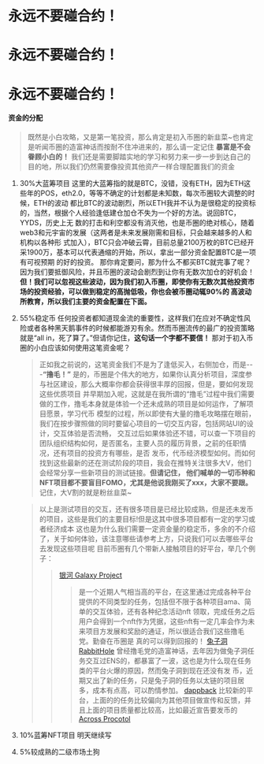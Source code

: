 # **永远不要碰合约！**
# **永远不要碰合约！**
# **永远不要碰合约！**

#### 资金的分配
>既然是小白攻略，又是第一笔投资，那么肯定是初入币圈的新韭菜~也肯定是听闻币圈的造富神话而按耐不住冲进来的，那么请一定记住
> **暴富是不会眷顾小白的！**
> 我们还是需要脚踏实地的学习和努力来一步一步到达自己的目的地，所以我们仍然需要像投资其他资产一样合理配置我们的资金
1. 30%大蓝筹项目
   这里的大蓝筹指的就是BTC，没错，没有ETH，因为ETH这些年的POS，eth2.0，等等不确定的计划都是未知数，每次币圈较大调整的时候，ETH的波动
   都比BTC的波动剧烈，所以ETH我并不认为是很稳定的投资标的，当然，根据个人经验逢低建仓加仓不失为一个好的方法。说回BTC，YYDS，历史上无
   数的打击和利空都没有消灭他，也是币圈的绝对核心，随着web3和元宇宙的发展（这两者是未来发展刚需和目标，只会越来越多的人和机构以各种形
   式加入），BTC只会冲破云霄，目前总量2100万枚的BTC已经开采1900万，基本可以代表通缩的开始，所以，拿出一部分资金配置BTC是一项有可视预期
   的好的投资。
   那你肯定要问，那为什么不都买BTC就完事了呢？
   因为我们要抵御风险，并且币圈的波动会剧烈到让你有无数次加仓的好机会！
**但！我们可以忽视这些波动，因为我们初入币圈，即使你有无数次其他投资市场的投资经验，可以做到稳定的高抛低吸，你也会被币圈动辄90%的
  高波动所教育，所以我们主要的资金配置在下面。**
2. 55%稳定币
   任何投资者都知道现金流的重要性，这样我们在应对不确定性风险或者各种黑天鹅事件的时候都能游刃有余。然而币圈流传的最广的投资策略就是“all
   in，死了算了。”但请你记住，**这句话一个字都不要信！**
   那对于初入币圈的小白应该如何使用这笔资金呢？
   >正如我之前说的，这笔资金我们不是为了逢低买入，右侧加仓，而是---**“撸毛！”**
   >是的，币圈是个伟大的地方，如果你认真分析项目，深度参与社区建设，那么大概率你都会获得很丰厚的回报，但是，要如何发现这些优质项目
   >并早期加入呢，这就是在我所谓的“撸毛”过程中我们需要做的工作，撸毛本身就是体验一个还未成熟的项目是如何运作，了解项目愿景，学习代币
   >模型的过程，所以即使有大量的撸毛攻略摆在眼前，我们在按步骤照做的同时要留心项目的一切交互内容，包括网站UI的设计，交互体验是否流畅，
   >交互过后如果体验还不错，可以查一下项目的团队组织结构如何，是否匿名，主要人员的履历背景，之前的任职情况，还有项目的投资方有哪些，是否
   >发币，代币经济模型如何。而如何找到这些最新的还在测试阶段的项目，我会在推特关注很多大V，他们会经常分享一些新项目的测试链接。**但请记住，
   >他们喊单的一切币种和NFT项目都不要盲目FOMO，尤其是他说我刚买了xxx，大家不要跟。** 记住，大V割的就是粉丝韭菜~
   
   >以上是测试项目的交互，还有很多项目是已经比较成熟，但是还未发币的项目，这些是我们的主要目标!但是这其中很多项目都有一定的学习或者经济成本
   >这也是为什么我们需要一定资金量的稳定币，多余的不介绍了，关于如何体验，该注意哪些请参考上方，只说我们可以去哪些平台去发现这些项目呢
   >目前币圈有几个带新人接触项目的好平台，举几个例子：
   >>[银河 Galaxy Project](https://galaxy.eco/) 
   >>>是一个近期人气相当高的平台，在这里通过完成各种平台提供的不同类型的任务，包括但不限于各种项目ama、简单的交互体验，还有各种纪念活动nft
   >>>领取，完成任务之后用户会得到一个nft作为凭据，这些nft有一定几率会作为未来项目方发展和奖励的通证，所以很适合我们这些撸毛党。勤奋在币圈是
   >>>真的可以得到回报的！
   >>[兔子洞 RabbitHole](https://app.rabbithole.gg/dashboard)
   >>>曾经撸毛党的造富神话，去年因为做兔子洞任务交互过ENS的，都暴富了一波，这也是为什么现在任务类的平台火爆的原因，然而兔子洞到现在还没有发
   >>>币，近期又出了新的任务，只是兔子洞的任务以太链的项目居多，成本有点高，可以酌情参加。
   >>[dappback](https://dappback.com/)
   >>>比较新的平台，上面的的任务比较偏向为其他项目做宣传和反馈，并且上面的项目质量都比较高，比如最近宣告要发币的[Across Procotol](https://twitter.com/AcrossProtocol)
  
3. 10%蓝筹NFT项目
   明天继续写
5. 5%较成熟的二级市场土狗   
